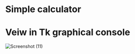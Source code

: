 # Simple calculator
# Veiw in Tk graphical console 

  ![Screenshot (11)](https://github.com/user-attachments/assets/00459e06-ae23-40af-b5a2-08acded148d6)
